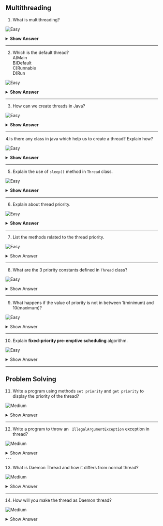 ## Multithreading

1. What is multithreading?

![Easy](https://github.com/revaturelabs/interviewquestions/blob/dev/ComplexityTags/simple%20(2).svg)
<details>
<summary><b> Show Answer </b></summary>
<blockquote>

- Thread is termed as a lightweight process. A process is divided into parts, each part called Thread.
- Multithreading is the process of executing one or more threads simultaneously. 
- In multithreading, threads will share a common memory and the execution will also be faster.
</blockquote>
</details>

---

2. Which is the default thread?<br>
A)Main<br>
B)Default<br>
C)Runnable<br>
D)Run<br>

![Easy](https://github.com/revaturelabs/interviewquestions/blob/dev/ComplexityTags/simple%20(2).svg)
<details>
<summary><b> Show Answer </b></summary>
<blockquote>

A)Main
</blockquote>
<details>
<summary><b> Explanation </b></summary>
<blockquote>

If there is no thread is created, the main thread will execute the process by default.
</blockquote>
</details>
</details>

---

3. How can we create threads in Java?

![Easy](https://github.com/revaturelabs/interviewquestions/blob/dev/ComplexityTags/simple%20(2).svg)
<details>
<summary><b> Show Answer </b></summary>
<blockquote>

- We can create threads in two ways.
  - By implementing `Runnable` interface
  - By extending `Thread` class 
</blockquote>
</details>

---

4.Is there any class in java which help us to create a thread? Explain how?

![Easy](https://github.com/revaturelabs/interviewquestions/blob/dev/ComplexityTags/simple%20(2).svg)
<details>
<summary><b> Show Answer </b></summary>
<blockquote>
	
- Yes, there is a `Thread` class in java helps us to create a thread.
- Create a class and extend that class by Thread class. Then, the created class will act as thread in java. 
- After extending `Thread` class, the class should override the `run` method.
- After creating object for the class, we can use `start()` method to run the method.

``` java
class Greeting extends Thread{
	public void run() {
		for(int i=0; i<10; i++) {
			System.out.println("Hello");
		}
	}
}

public class Main {
	public static void main(String[] args) {
		Greeting greeting = new Greeting();
		greeting.start();
	}
}
```

- When the method gets started by calling `start()` method, a new thread is created and starts executed it. 
- On the time, the main thread will continue the remaining part. The thread will give the message `Hello` 10 times.
	
</blockquote>
</details>

---

5. Explain the use of `sleep()` method in `Thread` class.
	
![Easy](https://github.com/revaturelabs/interviewquestions/blob/dev/ComplexityTags/simple%20(2).svg)
<details>
<summary><b> Show Answer </b></summary>
<blockquote>

- The `sleep()` method definition: 
```java
public static void sleep(long millis) throws InterruptedException
```
- sleep()` method takes milliseconds as parameter, makes the current running thread to hold for that given milliseconds.
- This method will throw `InterruptedException`. So, we need to handle the exception, either by adding `throws` statement or by enclosing that within `try-catch` block.

``` java
class Greeting extends Thread{
	public void run() {
		for(int i=0; i<10; i++) {
			System.out.println("Hello");
			try {Thread.sleep(1000);} catch(InterruptedException e){ };
		}
	}
}

public class Main {
	public static void main(String[] args) {
		Greeting greeting = new Greeting();
		greeting.start();
	}
}
```
- When the `sleep()` method is called, the thread is hold by 1000 millisecond that is 1 second. 
- So, The thread will give the message `Hello` 10 times for every second.
</blockquote>
</details>

---

6. Explain about thread priority.

![Easy](https://github.com/revaturelabs/interviewquestions/blob/dev/ComplexityTags/simple%20(2).svg)
<details><summary> <b>Show Answer</b> </summary>
<blockquote>

 - Each thread has a priority. Priorities are represented by a number between 1 and 10.  
 - Where the thread scheduler schedules the threads according to their priority known as <b> preemptive scheduling</b>.

 </blockquote>

 </details>

 ---
 7. List the methods related to the thread priority.

 ![Easy](https://github.com/revaturelabs/interviewquestions/blob/dev/ComplexityTags/simple%20(2).svg)

<details><summary> Show Answer </summary>

<blockquote>

- There are two methods `setter` and `getter` in thread priority.
    - `public final int getPriority()`:Returns the priority of the given thread  by using the `java.lang.Thread.getPriority()` method.
    - `public final void setPriority(int newPriority)`: Updates or assign the priority of the thread to `newPriority` using the `java.lang.Thread.setPriority()` method.

 </blockquote>

 </details>

 ---

 8. What are the 3 priority constants defined in `Thread` class?

  ![Easy](https://github.com/revaturelabs/interviewquestions/blob/dev/ComplexityTags/simple%20(2).svg)

<details><summary> Show Answer </summary>

<blockquote>

- `public static int MIN_PRIORITY`-It holds the value 1.
- `public static int NORM_PRIORITY`-It holds the value 5 and it is the Deafult priority of a thread.
- `public static int MAX_PRIORITY`-It holds the value 10.

</blockquote>

 </details>

 ---

9. What happens if the value of priority is not in between 1(minimum) and 10(maximum)?

  ![Easy](https://github.com/revaturelabs/interviewquestions/blob/dev/ComplexityTags/simple%20(2).svg)

<details><summary> Show Answer </summary>

<blockquote>

- If the value of the parameter `newPriority` of the method `getPriority()` goes out of the range (1 to 10), then the method throws `IllegalArgumentException`.

</blockquote>

 </details>

 ---

 
 10. Explain <b>fixed-priority pre-emptive scheduling</b> algorithm.

  ![Easy](https://github.com/revaturelabs/interviewquestions/blob/dev/ComplexityTags/simple%20(2).svg)

<details><summary> Show Answer </summary>

<blockquote>

 This scheduling algorithm is supported by the JVM to serve the thread with the highest priority first, since all Java threads have a priority. 

 </blockquote>

 </details>

 ---

 ## Problem Solving

11. Write a program using methods `set priority` and `get priority` to display the priority of the thread?

![Medium](https://github.com/revaturelabs/interviewquestions/blob/dev/ComplexityTags/Medium%20(2).svg)

 <details><summary> Show Answer </summary>

<blockquote>

``` java
import java.lang.*;  
public class ThreadPriority extends Thread   
{  
public void run()  
{  
System.out.println("Inside the run() method");  
}  
public static void main(String argvs[])  
{  
Thread.currentThread().setPriority(6);  
System.out.println("Priority of the main thread is : " + Thread.currentThread().getPriority());  
ThreadPriority th1 = new ThreadPriority();  
System.out.println("Priority of the thread th1 is : " + th1.getPriority());  
}  
} 
```
</blockquote>

 <details><summary> Explanation </summary>

<blockquote>

- Using `currentThread()`,`getPriority())` and `setPriority(6)`methods, here the priority is displayed.
If there are two threads that have the same priority. 
- The execution then is dependent on the thread scheduler's algorithm (First Come First Serve, Round-Robin, etc.).

</blockquote>

 </details>

 
 </details>

 ---
 12. Write a program to throw an ` IllegalArgumentException` exception in thread?

 ![Medium](https://github.com/revaturelabs/interviewquestions/blob/dev/ComplexityTags/Medium%20(2).svg)

 <details><summary> Show Answer </summary>

<blockquote>

``` java
import java.lang.*;  
public class IllegalArgumentException extends Thread   
{  
public static void main(String argvs[])  
    {  
        Thread.currentThread().setPriority(17);  
        System.out.println("Priority of the main thread is : " + Thread.currentThread().getPriority());  
    }  
} 
```

</blockquote>

 <details><summary> Explanation </summary>

<blockquote>

-  The priority of the main thread is set to 17, which is greater than 10 (not in the range between minimum and maximum value), so it throws `IllegalArgumentException` exception.

</blockquote>

 </details>

 
 </details>
 ---

13. What is Daemon Thread and how it differs from normal thread?


![Medium](https://github.com/revaturelabs/interviewquestions/blob/dev/ComplexityTags/Medium%20(2).svg)	
<details><summary> Show Answer </summary>

<blockquote>

- A Daemon thread is a low priority thread which always runs in the background.
- User is the high priority thread which runs in the foregground
 </details>

 ---
 14. How will you make the thread as Daemon thread?
	

![Medium](https://github.com/revaturelabs/interviewquestions/blob/dev/ComplexityTags/Medium%20(2).svg)
<details><summary> Show Answer </summary>
<blockquote>

- We have to use `setDaemonthread()` pass the boolean value to make the thread as Daemon thread.
- The `isDaemon()` returns a boolen value to check thread daemon or not.
``` java
public class Main {
	public static void main(String[] args) throws InterruptedException {
		Thread th0 = new Thread(() -> {
			for (int i = 0; i < 5; i++) {
				System.out.println("Hello from Thread-0");
			}
		});
		th0.setDaemon(true);
		System.out.println(th0.isDaemon());	//true
	}
}
```
 </details>

